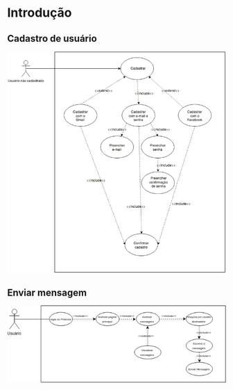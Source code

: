 # Introdução


## Cadastro de usuário

![cadastro](img/use_case_cadastro.png)

## Enviar mensagem

![Enviar Mensagem](img/Caso_de_uso_enviar_mensagem.jpg)
